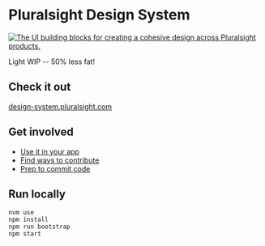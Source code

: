# Pluralsight Design System

<a href="https://www.youtube.com/watch?v=aDh6eIodH-c"><img alt="The UI building blocks for creating a cohesive design across Pluralsight products." src="https://i.imgur.com/tf35gHt.jpg" /></a>

Light WIP -- 50% less fat!

## Check it out

[design-system.pluralsight.com](http://design-system.pluralsight.com)

## Get involved

- [Use it in your app](http://design-system.pluralsight.com/install/)
- [Find ways to contribute](http://design-system.pluralsight.com/contribute/)
- [Prep to commit code](http://design-system.pluralsight.com/contribute/code/)

## Run locally

```
nvm use
npm install 
npm run bootstrap
npm start
```

